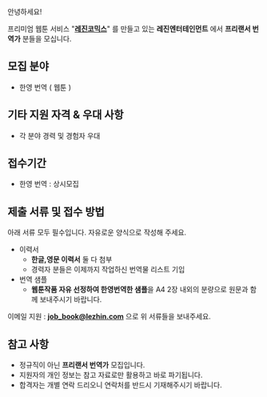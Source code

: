 안녕하세요!

프리미엄 웹툰 서비스 "**[레진코믹스](http://www.lezhin.com)**" 를 만들고 있는 **레진엔터테인먼트** 에서 **프리랜서 번역가** 분들을 모십니다.

## 모집 분야

- 한영 번역 ( 웹툰 )

## 기타 지원 자격 & 우대 사항

- 각 분야 경력 및 경험자 우대

## 접수기간

- 한영 번역 : 상시모집

## 제출 서류 및 접수 방법

아래 서류 모두 필수입니다. 자유로운 양식으로 작성해 주세요.

- 이력서 
  - **한글,영문 이력서** 둘 다 첨부
  - 경력자 분들은 이제까지 작업하신 번역물 리스트 기입
- 번역 샘플 
  - **웹툰작품 자유 선정하여 한영번역한 샘플**을 A4 2장 내외의 분량으로 원문과 함께 보내주시기 바랍니다. 

이메일 지원 : **job_book@lezhin.com** 으로 위 서류들을 보내주세요. 

## 참고 사항

- 정규직이 아닌 **프리랜서 번역가** 모집입니다.
- 지원자의 개인 정보는 참고 자료로만 활용하고 바로 파기됩니다.
- 합격자는 개별 연락 드리오니 연락처를 반드시 기재해주시기 바랍니다.

